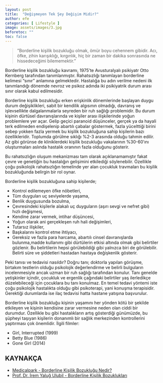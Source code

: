 ```yaml
---
layout: post
title:  "Değişmeyen Tek Şey Değişim Midir?"
author: efe
categories: [ Lifestyle ]
image: assets/images/3.jpg
beforetoc: ""
toc: false
---
```


> ”Borderline kişilik bozukluğu olmak, ömür boyu cehennem gibidir. Acı, öfke, zihin karışıklığı, kırgınlık, hiç bir zaman bir dakika sonrasında ne hissedeceğimi bilememektir.”

  Borderline kişilik bozukluğu kavramı, 1975’te Avusturalyalı psikiyatr Otto Kernberg tarafından tanımlanmıştır. Rahatsızlığı tanımlayan borderline kelimesi “sınır” anlamına gelmektedir. Hastalığa bu adın verilme nedeni ilk tanımlandığı dönemde nevroz ve psikoz adında iki psikiyatrik durum arası sınır olarak kabul edilmesidir.

  Borderline kişilik bozukluğu erken erişkinlik dönemlerinde başlayan duygu durum değişiklikleri, sabit bir kendilik algısının olmadığı, davranış ve işlevsellikte dalgalanmalarla seyreden bir ruh sağlığı problemidir. Bu durum kişinin dürtüsel davranışlarında ve kişiler arası ilişkilerinde yoğun problemlere yer açar. Gelip geçici paranoid düşünceler, gerçek ya da hayali terk edilmeden endişelenip abartılı çabalar göstermek, fazla yücelttiği birini sebep yokken fazla yermek bu kişilik bozukluğuna sahip kişilerin bazı özellikleridir. Toplumda görülme sıklığı %2-3 arasında olduğu tahmin edilir. Az gibi görünse de kliniklerdeki kişilik bozukluğu vakalarının 
%30-60’ını oluşturmaları aslında hastalık oranının fazla olduğunu gösterir.

  Bu rahatsızlığın oluşum mekanizması tam olarak açıklanamamıştır fakat çevre ve genetiğin bu hastalığın gelişimini etkilediği söylenebilir. Özellikle çoğu psikolojik rahatsızlığın temelinde yer alan çocukluk travmaları bu kişilik bozukluğunda belirgin bir rol oynar.

  Borderline kişilik bozukluğuna sahip kişilerde;

-	Kontrol edilemeyen öfke nöbetleri,
-	Tüm duyguları uç seviyelerde yaşama,
-	Benlik duygusunda bozulma,
-	Çevresindeki kişilerle alakalı uç duyguların (aşırı sevgi ve nefret gibi) hızlı değişmesi, 
-	Kendine zarar vermek, intihar düşüncesi,
-	Yoğun olarak ani gerçekleşen ruh hali değişimleri,
-	Tutarsız ilişkiler,
-	Başkalarını kontrol etme ihtiyacı,
-	Gereksiz ve fazla para harcama, abartılı cinsel davranışlarda bulunma,madde kullanımı gibi dürtülerin etkisi altında olmak gibi belirtiler gözlenir. Bu belirtilerin hepsi görülebildiği gibi yalnızca biri de görülebilir. Belirti süre ve şiddetleri hastadan hastaya değişkenlik gösterir.

  Peki tanısı ve tedavisi nasıldır? Doğru tanı; doktorla yapılan görüşme, birtakım testlerin olduğu psikolojik değerlendirme ve belirli bulguların incelenmesiyle ancak uzman bir ruh sağlığı tarafından konulur. Tanı genelde yetişkinler içindir, çocukluk ve ergenlik çağındaki belirtiler yaş ilerledikçe düzelebileceği için çocuklara bu tanı konulmaz. En temel tedavi yöntemi iste çoğu psikolojik hastalıkta olduğu gibi psikoterapi, yani konuşma terapisidir. Gerektiği durumlarda ise ilaç tedavisi hatta hastane yatışına başvurulur.

  Borderline kişilik bozukluğu kişinin yaşamını her yönden kötü bir şekilde etkileyen ve kişinin kendisine zarar vermesine neden olan ciddi bir durumdur. Özellikle bu gibi hastalıkların artış gösterdiği günümüzde, bu şüpheyi taşıyan kişilerin donanımlı bir sağlık merkezinden kontrollerini yaptırması çok önemlidir.
İlgili filmler:
  
- Girl, Interrupted (1999)
- Betty Blue (1986)
- Gone Girl (2014)


## KAYNAKÇA
- [Medicalpark - Borderline Kişilik Bozukluğu Nedir?](https://www.medicalpark.com.tr/borderline-kisilik-bozuklugu/hg-2485)
- [Prof. Dr. İrem Yaluğ Ulubil - Borderline Kişilik Bozuklukları](https://www.iremyalugulubil.com/tr/article/desc/46768/borderline-kisilik-bozukluklari.html)

